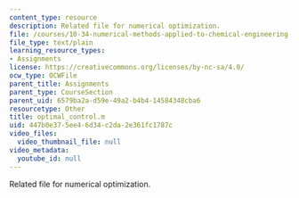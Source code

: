 ```yaml
---
content_type: resource
description: Related file for numerical optimization.
file: /courses/10-34-numerical-methods-applied-to-chemical-engineering-fall-2005/447b0e375ee46d34c2da2e361fc1787c_optimal_control.m
file_type: text/plain
learning_resource_types:
- Assignments
license: https://creativecommons.org/licenses/by-nc-sa/4.0/
ocw_type: OCWFile
parent_title: Assignments
parent_type: CourseSection
parent_uid: 6579ba2a-d59e-49a2-b4b4-14584348cba6
resourcetype: Other
title: optimal_control.m
uid: 447b0e37-5ee4-6d34-c2da-2e361fc1787c
video_files:
  video_thumbnail_file: null
video_metadata:
  youtube_id: null
---
```

Related file for numerical optimization.